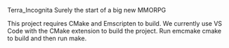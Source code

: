 Terra_Incognita
Surely the start of a big new MMORPG

This project requires CMake and Emscripten to build. We currently use VS Code with the CMake extension to build the project. Run emcmake cmake to build and then run make.
